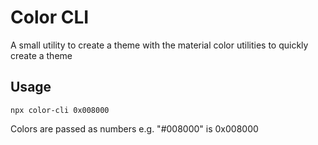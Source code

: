 # Color CLI

A small utility to create a theme with the material color utilities to quickly create a theme

## Usage

```
npx color-cli 0x008000
```

Colors are passed as numbers e.g. "#008000" is 0x008000
